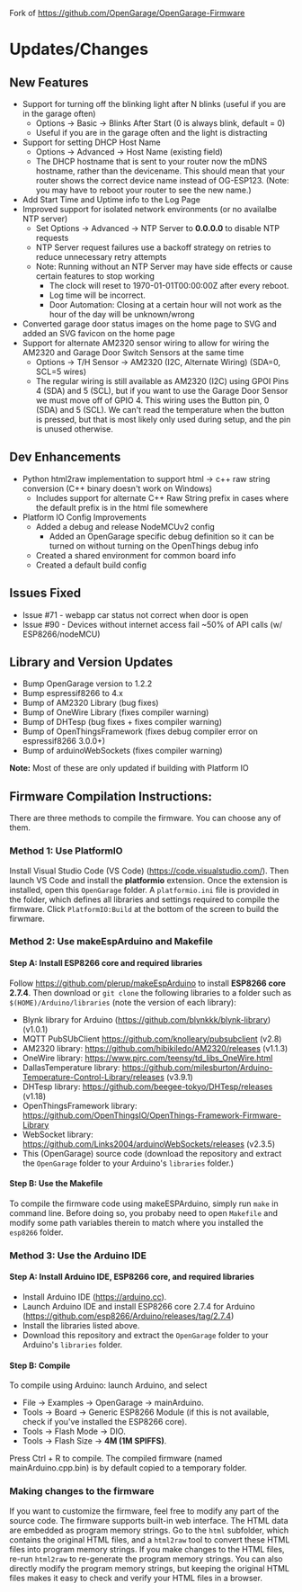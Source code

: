 Fork of https://github.com/OpenGarage/OpenGarage-Firmware

# Updates/Changes

## New Features
* Support for turning off the blinking light after N blinks (useful if you are in the garage often)
    * Options -> Basic -> Blinks After Start (0 is always blink, default = 0)
    * Useful if you are in the garage often and the light is distracting
* Support for setting DHCP Host Name
    * Options -> Advanced -> Host Name (existing field)
    * The DHCP hostname that is sent to your router now the mDNS hostname, rather than the devicename.  This should mean that your router shows the correct device name instead of OG-ESP123. (Note: you may have to reboot your router to see the new name.)
* Add Start Time and Uptime info to the Log Page
* Improved support for isolated network environments (or no availalbe NTP server)
    * Set Options -> Advanced -> NTP Server to **0.0.0.0** to disable NTP requests
    * NTP Server request failures use a backoff strategy on retries to reduce unnecessary retry attempts
    * Note: Running without an NTP Server may have side effects or cause certain features to stop working
        * The clock will reset to 1970-01-01T00:00:00Z after every reboot.
        * Log time will be incorrect.
        * Door Automation: Closing at a certain hour will not work as the hour of the day will be unknown/wrong
* Converted garage door status images on the home page to SVG and added an SVG favicon on the home page
* Support for alternate AM2320 sensor wiring to allow for wiring the AM2320 and Garage Door Switch Sensors at the same time
    * Options -> T/H Sensor -> AM2320 (I2C, Alternate Wiring) (SDA=0, SCL=5 wires)
    * The regular wiring is still available as AM2320 (I2C) using GPOI Pins 4 (SDA) and 5 (SCL), but if you want to use the Garage Door Sensor we must move off of GPIO 4.  This wiring uses the Button pin, 0 (SDA) and 5 (SCL).  We can't read the temperature when the button is pressed, but that is most likely only used during setup, and the pin is unused otherwise.

## Dev Enhancements
* Python html2raw implementation to support html -> c++ raw string conversion (C++ binary doesn't work on Windows)
    * Includes support for alternate C++ Raw String prefix in cases where the default prefix is in the html file somewhere
* Platform IO Config Improvements
    * Added a debug and release NodeMCUv2 config
        * Added an OpenGarage specific debug definition so it can be turned on without turning on the OpenThings debug info
    * Created a shared environment for common board info
    * Created a default build config

## Issues Fixed
* Issue #71 - webapp car status not correct when door is open 
* Issue #90 - Devices without internet access fail ~50% of API calls (w/ ESP8266/nodeMCU)

## Library and Version Updates
* Bump OpenGarage version to 1.2.2
* Bump espressif8266 to 4.x
* Bump of AM2320 Library (bug fixes)
* Bump of OneWire Library (fixes compiler warning)
* Bump of DHTesp (bug fixes + fixes compiler warning)
* Bump of OpenThingsFramework (fixes debug compiler error on espressif8266 3.0.0+)
* Bump of arduinoWebSockets (fixes compiler warning)

**Note:** Most of these are only updated if building with Platform IO

## Firmware Compilation Instructions:

There are three methods to compile the firmware. You can choose any of them.

### Method 1: Use PlatformIO
Install Visual Studio Code (VS Code) (https://code.visualstudio.com/). Then launch VS Code and install the **platformio** extension. Once the extension is installed, open this `OpenGarage` folder. A `platformio.ini` file is provided in the folder, which defines all libraries and settings required to compile the firmware. Click `PlatformIO:Build` at the bottom of the screen to build the firwmare.

### Method 2: Use makeEspArduino and Makefile

#### Step A: Install ESP8266 core and required libraries
Follow https://github.com/plerup/makeEspArduino to install **ESP8266 core 2.7.4**. Then download or `git clone` the following libraries to a folder such as `$(HOME)/Arduino/libraries` (note the version of each library):

* Blynk library for Arduino (https://github.com/blynkkk/blynk-library) (v1.0.1)
* MQTT PubSUbClient https://github.com/knolleary/pubsubclient (v2.8)
* AM2320 library: https://github.com/hibikiledo/AM2320/releases (v1.1.3)
* OneWire library: https://www.pjrc.com/teensy/td_libs_OneWire.html
* DallasTemperature library: https://github.com/milesburton/Arduino-Temperature-Control-Library/releases (v3.9.1)
* DHTesp library: https://github.com/beegee-tokyo/DHTesp/releases (v1.18)
* OpenThingsFramework library: https://github.com/OpenThingsIO/OpenThings-Framework-Firmware-Library
* WebSocket library: https://github.com/Links2004/arduinoWebSockets/releases (v2.3.5)
* This (OpenGarage) source code (download the repository and extract the `OpenGarage` folder to your Arduino's `libraries` folder.)

#### Step B: Use the Makefile

To compile the firmware code using makeESPArduino, simply run `make` in command line. Before doing so, you probaby need to open `Makefile` and modify some path variables therein to match where you installed the `esp8266` folder.


### Method 3: Use the Arduino IDE

#### Step A: Install Arduino IDE, ESP8266 core, and required libraries

* Install Arduino IDE (https://arduino.cc).
* Launch Arduino IDE and install ESP8266 core 2.7.4 for Arduino (https://github.com/esp8266/Arduino/releases/tag/2.7.4)
* Install the libraries listed above.
* Download this repository and extract the `OpenGarage` folder to your Arduino's `libraries` folder.

#### Step B: Compile
To compile using Arduino: launch Arduino, and select

* File -> Examples -> OpenGarage -> mainArduino.
* Tools -> Board -> Generic ESP8266 Module (if this is not available, check if you've installed the ESP8266 core).
* Tools -> Flash Mode -> DIO.
* Tools -> Flash Size -> **4M (1M SPIFFS)**.

Press Ctrl + R to compile. The compiled firmware (named mainArduino.cpp.bin) is by default copied to a temporary folder.

### Making changes to the firmware
If you want to customize the firmware, feel free to modify any part of the source code. The firmware supports built-in web interface. The HTML data are embedded as program memory strings. Go to the `html` subfolder, which contains the original HTML files, and a `html2raw` tool to convert these HTML files into program memory strings. If you make changes to the HTML files, re-run `html2raw` to re-generate the program memory strings. You can also directly modify the program memory strings, but keeping the original HTML files makes it easy to check and verify your HTML files in a browser.


